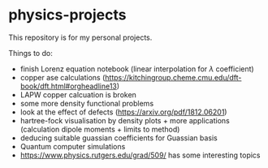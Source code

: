 # physics-projects
 
This repository is for my personal projects. 

Things to do:
- finish Lorenz equation notebook (linear interpolation for $\lambda$ coefficient)
- copper ase calculations (https://kitchingroup.cheme.cmu.edu/dft-book/dft.html#orgheadline13)
- LAPW copper calcuation is broken
- some more density functional problems
- look at the effect of defects (https://arxiv.org/pdf/1812.06201)
- hartree-fock visualisation by density plots + more applications (calculation dipole moments + limits to method)
- deducing suitable guassian coefficients for Guassian basis
- Quantum computer simulations 
- https://www.physics.rutgers.edu/grad/509/ has some interesting topics

